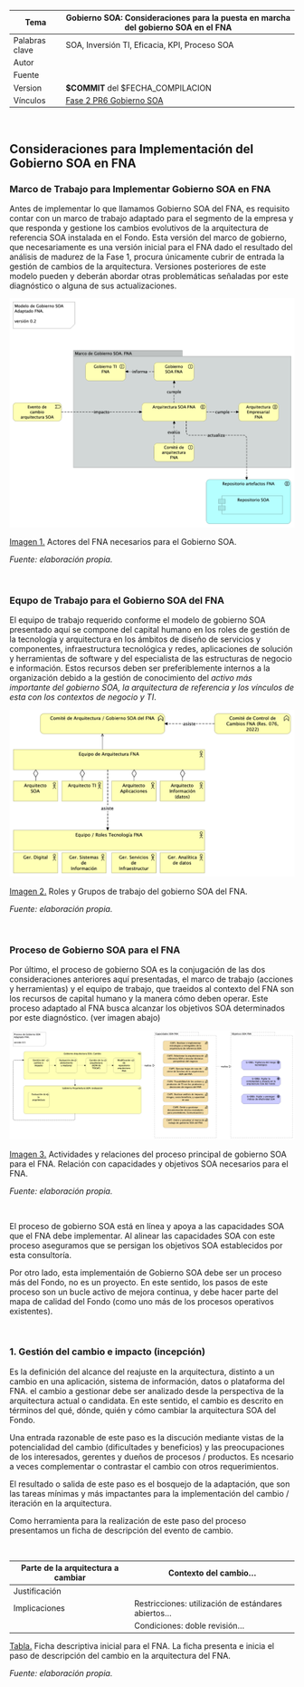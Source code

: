 |Tema            |Gobierno SOA: **Consideraciones para la puesta en marcha del gobierno SOA en el FNA** |
|----------------|---------------------------------------------------|
|Palabras clave|SOA, Inversión TI, Eficacia, KPI, Proceso SOA|
|Autor          ||
|Fuente         ||
|Version        |**$COMMIT** del $FECHA_COMPILACION|
|Vínculos       |[Fase 2 PR6 Gobierno SOA](N03a%a20Vsta%20aSegenta%20SOA%20FNA.md)|

<br>

## Consideraciones para Implementación del Gobierno SOA en FNA


### Marco de Trabajo para Implementar Gobierno SOA en FNA
Antes de implementar lo que llamamos Gobierno SOA del FNA, es requisito contar con un marco de trabajo adaptado para el segmento de la empresa y que responda y gestione los cambios evolutivos de la arquitectura de referencia SOA instalada en el Fondo. Esta versión del marco de gobierno, que necesariamente es una versión inicial para el FNA dado el resultado del análisis de madurez de la Fase 1, procura únicamente cubrir de entrada la gestión de cambios de la arquitectura. Versiones posteriores de este modelo pueden y deberán abordar otras problemáticas señaladas por este diagnóstico o alguna de sus actualizaciones.

![](images/modelo-gob.png)

[Imagen 1.]() Actores del FNA necesarios para el Gobierno SOA.

_Fuente: elaboración propia._

<br>

### Equpo de Trabajo para el Gobierno SOA del FNA
El equipo de trabajo requerido conforme el modelo de gobierno SOA presentado aquí se compone del capital humano en los roles de gestión de la tecnología y arquitectura en los ámbitos de diseño de servicios y componentes, infraestructura tecnológica y redes, aplicaciones de solución y herramientas de software y del especialista de las estructuras de negocio e información. Estos recursos deben ser preferiblemente internos a la organización debido a la gestión de conocimiento del _activo más importante del gobierno SOA, la arquitectura de referencia y los vínculos de esta con los contextos de negocio y TI_.

![](images/equipo-gob.png)

[Imagen 2.]() Roles y Grupos de trabajo del gobierno SOA del FNA.

_Fuente: elaboración propia._

<br>

### Proceso de Gobierno SOA para el FNA
Por último, el proceso de gobierno SOA es la conjugación de las dos consideraciones anteriores aquí presentadas, el marco de trabajo (acciones y herramientas) y el equipo de trabajo, que traeidos al contexto del FNA son los recursos de capital humano y la manera cómo deben operar. Este proceso adaptado al FNA busca alcanzar los objetivos SOA determinados por este diagnóstico. (ver imagen abajo)

![](images/proceso-gob.png)

[Imagen 3.]() Actividades y relaciones del proceso principal de gobierno SOA para el FNA. Relación con capacidades y objetivos SOA necesarios para el FNA.

_Fuente: elaboración propia._

<br>

El proceso de gobierno SOA está en línea y apoya a las capacidades SOA que el FNA debe implementar. Al alinear las capacidades SOA con este proceso aseguramos que se persigan los objetivos SOA establecidos por esta consultoría.

Por otro lado, esta implementaión de Gobierno SOA debe ser un proceso más del Fondo, no es un proyecto. En este sentido, los pasos de este proceso son un bucle activo de mejora continua, y debe hacer parte del mapa de calidad del Fondo (como uno más de los procesos operativos existentes).

<br>

### 1. Gestión del cambio e impacto (incepción)
Es la definición del alcance del reajuste en la arquitectura, distinto a un cambio en una aplicación, sistema de información, datos o plataforma del FNA. el cambio a gestionar debe ser analizado desde la perspectiva de la arquitectura actual o candidata. En este sentido, el cambio es descrito en términos del qué, dónde, quién y cómo cambiar la arquitectura SOA del Fondo.

Una entrada razonable de este paso es la discución mediante vistas de la potencialidad del cambio (dificultades y beneficios) y las preocupaciones de los interesados, gerentes y dueños de procesos / productos. Es ncesario a veces complementar o contrastar el cambio con otros requerimientos.

El resultado o salida de este paso es el bosquejo de la adaptación, que son las tareas mínimas y más impactantes para la implementación del cambio / iteración en la arquitectura.

Como herramienta para la realización de este paso del proceso presentamos un ficha de descripción del evento de cambio.

<br>

| Parte de la arquitectura a cambiar | Contexto del cambio…                                |
|------------------------------------|-----------------------------------------------------|
| Justificación                      |                                                     |
| Implicaciones                      | Restricciones: utilización de estándares abiertos…  |
|                                    | Condiciones: doble revisión…                        |

[Tabla.]() Ficha descriptiva inicial para el FNA. La ficha presenta e inicia el paso de descripción del cambio en la arquitectura del FNA.

_Fuente: elaboración propia._
